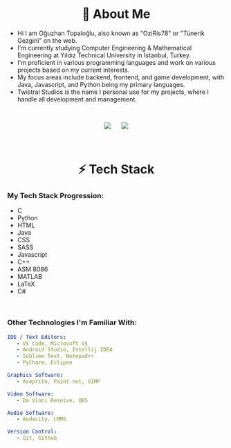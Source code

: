 




<h1 align="center"> 🚀 About Me</h1>

- Hi I am Oğuzhan Topaloğlu, also known as "OziRis78" or "Tünerik Gezgini" on the web.
- I'm currently studying Computer Engineering & Mathematical Engineering at Yıldız Technical University in Istanbul, Turkey.
- I'm proficient in various programming languages and work on various projects based on my current interests.
- My focus areas include backend, frontend, and game development, with Java, Javascript, and Python being my primary languages.
- Twistral Studios is the name I personal use for my projects, where I handle all development and management.


<br>


<p align="center">
<img src="https://github-readme-stats.vercel.app/api?username=oziris78&show_icons=true&count_private=true&theme=dracula&include_all_commits=true">
   &nbsp;&nbsp;&nbsp;&nbsp;
<img src="https://github-readme-stats.vercel.app/api/top-langs/?username=oziris78&layout=compact&theme=dracula&langs_count=10">
</p>







<br>

<h1 align="center"> ⚡ Tech Stack </h1>


### My Tech Stack Progression:

- C
- Python
- HTML
- Java
- CSS
- SASS
- Javascript
- C++
- ASM 8086
- MATLAB
- LaTeX
- C#


<br>

### Other Technologies I'm Familiar With:

```yaml
IDE / Text Editors:
   - VS Code, Microsoft VS
   - Android Studio, Intellij IDEA
   - Sublime Text, Notepad++
   - PyCharm, Eclipse

Graphics Software:
   - Aseprite, Paint.net, GIMP

Video Software:
   - Da Vinci Resolve, OBS

Audio Software:
   - Audacity, LMMS

Version Control:
   - Git, Github
```


<!--

<br>

<h1 align="center">📭 Reach Me</h1>

<div align="center">
   <a href="https://www.instagram.com/tunerikgezgini78/">
      <img src="https://img.shields.io/badge/Instagram-E4405F?style=for-the-badge&logo=instagram&logoColor=white" title="Instagram">
   </a>
   
   <a href="https://www.linkedin.com/in/o%C4%9Fuzhan-topalo%C4%9Flu-787b2b205/">
      <img src="https://img.shields.io/badge/LinkedIn-0077B5?style=for-the-badge&logo=linkedin&logoColor=white" title="LinkedIn">
   </a>
</div>

-->



